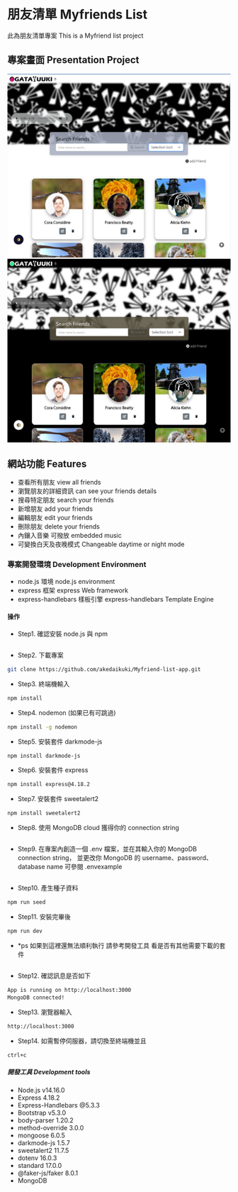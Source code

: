 # 朋友清單 Myfriends List
此為朋友清單專案 
This is a Myfriend list project

## 專案畫面 Presentation Project
![MyImage](https://github.com/akedaikuki/Myfriend-list-app/blob/main/public/img/friend%20app.PNG)
![MyImage](https://github.com/akedaikuki/Myfriend-list-app/blob/main/public/img/friend%20app%20dark.PNG)

## 網站功能 Features
- 查看所有朋友 view all friends
- 瀏覽朋友的詳細資訊 can see your friends details
- 搜尋特定朋友 search your friends
- 新增朋友 add your friends
- 編輯朋友 edit your friends
- 刪除朋友 delete your friends
- 內鑲入音樂 可撥放 embedded music
- 可變換白天及夜晚模式 Changeable daytime or night mode

### 專案開發環境 Development Environment
- node.js 環境 node.js environment
- express 框架 express Web framework
- express-handlebars 樣板引擎 express-handlebars Template Engine

#### 操作
- Step1. 確認安裝 node.js 與 npm
```bash  

```
- Step2. 下載專案
```bash
git clone https://github.com/akedaikuki/Myfriend-list-app.git
```
- Step3. 終端機輸入
```bash  
npm install
```
- Step4. nodemon (如果已有可跳過) 
```bash  
npm install -g nodemon
```
- Step5. 安裝套件 darkmode-js 
```bash  
npm install darkmode-js
```
- Step6. 安裝套件 express 
```bash  
npm install express@4.18.2
```
- Step7. 安裝套件 sweetalert2 
```bash  
npm install sweetalert2
```
- Step8. 使用 MongoDB cloud 獲得你的 connection string 
```bash  

```
- Step9. 在專案內創造一個 .env 檔案，並在其輸入你的 MongoDB connection string，
並更改你 MongoDB 的 username、password、database name 可參閱 .envexample 
```bash  

```
- Step10. 產生種子資料
```bash  
npm run seed
```
- Step11. 安裝完畢後 
```bash
npm run dev
```
- *ps 如果到這裡還無法順利執行 請參考開發工具 看是否有其他需要下載的套件
```bash  

```
- Step12. 確認訊息是否如下 
```bash
App is running on http://localhost:3000
MongoDB connected!
```
- Step13. 瀏覽器輸入 
```bash
http://localhost:3000
```
- Step14. 如需暫停伺服器，請切換至終端機並且
```bash
ctrl+c
```

##### 開發工具 Development tools
- Node.js v14.16.0
- Express 4.18.2
- Express-Handlebars @5.3.3
- Bootstrap v5.3.0
- body-parser 1.20.2
- method-override 3.0.0
- mongoose 6.0.5
- darkmode-js 1.5.7
- sweetalert2 11.7.5
- dotenv 16.0.3
- standard 17.0.0
- @faker-js/faker 8.0.1
- MongoDB
